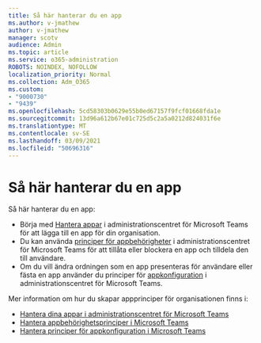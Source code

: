 ```yaml
---
title: Så här hanterar du en app
ms.author: v-jmathew
author: v-jmathew
manager: scotv
audience: Admin
ms.topic: article
ms.service: o365-administration
ROBOTS: NOINDEX, NOFOLLOW
localization_priority: Normal
ms.collection: Adm_O365
ms.custom:
- "9000730"
- "9439"
ms.openlocfilehash: 5cd58303b0629e55b0ed67157f9fcf01668fda1e
ms.sourcegitcommit: 13d96a612b67e01c725d5c2a5a0212d824031f6e
ms.translationtype: MT
ms.contentlocale: sv-SE
ms.lasthandoff: 03/09/2021
ms.locfileid: "50696316"
---
```

# <a name="how-to-manage-an-app"></a>Så här hanterar du en app

Så här hanterar du en app:

- Börja med [Hantera appar](https://admin.teams.microsoft.com/policies/manage-apps) i administrationscentret för Microsoft Teams för att lägga till en app för din organisation.
- Du kan använda [principer för appbehörigheter](https://admin.teams.microsoft.com/policies/app-permission) i administrationscentret för Microsoft Teams för att tillåta eller blockera en app och tilldela den till användare.
- Om du vill ändra ordningen som en app presenteras för användare eller fästa en app använder du principer för [appkonfiguration](https://admin.teams.microsoft.com/policies/app-setup) i administrationscentret för Microsoft Teams.

Mer information om hur du skapar appprinciper för organisationen finns i:

- [Hantera dina appar i administrationscentret för Microsoft Teams](https://docs.microsoft.com/MicrosoftTeams/manage-apps)
- [Hantera appbehörighetsprinciper i Microsoft Teams](https://docs.microsoft.com/microsoftteams/teams-app-permission-policies)
- [Hantera principer för appkonfiguration i Microsoft Teams](https://docs.microsoft.com/microsoftteams/teams-app-setup-policies)
